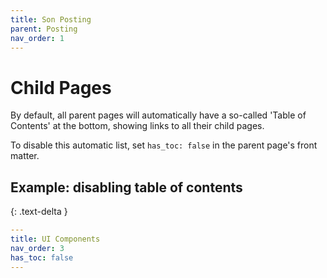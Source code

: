 ```yaml
---
title: Son Posting
parent: Posting
nav_order: 1
---
```


# Child Pages

By default, all parent pages will automatically have a so-called 'Table of Contents' at the bottom, showing links to all their child pages.

To disable this automatic list, set `has_toc: false` in the parent page's front matter.

## Example: disabling table of contents
{: .text-delta }

```yaml
---
title: UI Components
nav_order: 3
has_toc: false
---
```
